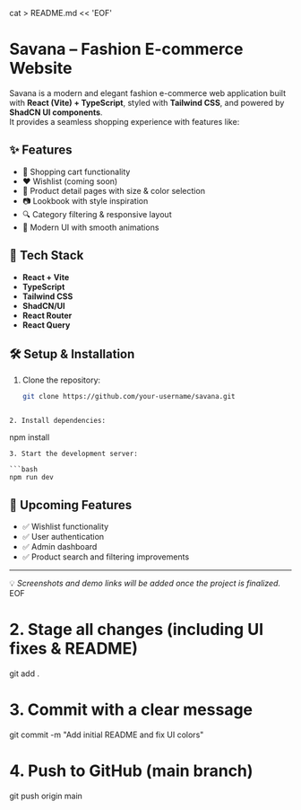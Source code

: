 cat > README.md << 'EOF'
# Savana – Fashion E-commerce Website

Savana is a modern and elegant fashion e-commerce web application built with **React (Vite) + TypeScript**, styled with **Tailwind CSS**, and powered by **ShadCN UI components**.  
It provides a seamless shopping experience with features like:

## ✨ Features
- 🛒 Shopping cart functionality
- ❤️ Wishlist (coming soon)
- 👗 Product detail pages with size & color selection
- 📷 Lookbook with style inspiration
- 🔍 Category filtering & responsive layout
- 🎨 Modern UI with smooth animations

## 🚀 Tech Stack
- **React + Vite**
- **TypeScript**
- **Tailwind CSS**
- **ShadCN/UI**
- **React Router**
- **React Query**

## 🛠️ Setup & Installation
1. Clone the repository:
   ```bash
   git clone https://github.com/your-username/savana.git
```

2. Install dependencies:

   ```
   npm install
   ```
3. Start the development server:

   ```bash
   npm run dev
   ```

## 📌 Upcoming Features

* ✅ Wishlist functionality
* ✅ User authentication
* ✅ Admin dashboard
* ✅ Product search and filtering improvements

---

💡 *Screenshots and demo links will be added once the project is finalized.*
EOF

# 2. Stage all changes (including UI fixes & README)

git add .

# 3. Commit with a clear message

git commit -m "Add initial README and fix UI colors"

# 4. Push to GitHub (main branch)

git push origin main

```

